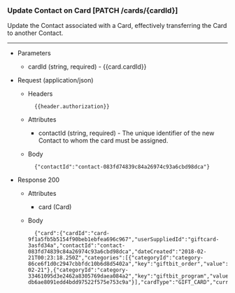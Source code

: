 ### Update Contact on Card [PATCH /cards/{cardId}]
Update the Contact associated with a Card, effectively transferring the Card to another Contact.

---
+ Parameters 
    + cardId (string, required) - {{card.cardId}}

+ Request (application/json)
    + Headers
    
            {{header.authorization}}
            
    + Attributes
        + contactId (string, required) - The unique identifier of the new Contact to whom the card must be assigned.
            
    + Body
    
            {"contactId":"contact-083fd74839c84a26974c93a6cbd98dca"}

+ Response 200

    + Attributes 
        + card (Card)

    + Body
        
            {"card":{"cardId":"card-9f1a5fb5b5154f90beb1ebfea696c967","userSuppliedId":"giftcard-3asfd34a","contactId":"contact-083fd74839c84a26974c93a6cbd98dca","dateCreated":"2018-02-21T00:23:18.250Z","categories":[{"categoryId":"category-86ce6f1d0c2947cbbfdc10b6d8d5402a","key":"giftbit_order","value":"2018-02-21"},{"categoryId":"category-33461095d3e2462a8305769daea084a2","key":"giftbit_program","value":"program-db6ae8091edd4bdd97522f575e753c9a"}],"cardType":"GIFT_CARD","currency":"USD"}}

